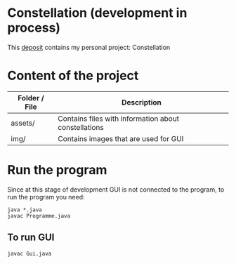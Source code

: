 Constellation (development in process)
======================================

This [deposit](https://github.com/ShkAnna/Constellation) contains my personal project: Constellation

# Content of the project

| Folder / File | Description |
| ------ | ------ |
| assets/ | Contains files with information about constellations |
| img/ | Contains images that are used for GUI |

# Run the program

Since at this stage of development GUI is not connected to the program, to run the program you need:

~~~{.sh}
java *.java
javac Programme.java
~~~

To run GUI
------------------------
~~~{.sh}
javac Gui.java
~~~
